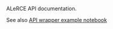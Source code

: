 ALeRCE API documentation.

See also [API wrapper example notebook](https://github.com/alercebroker/usecases/blob/master/notebooks/ALeRCE_ZTF_API_examples.ipynb)
